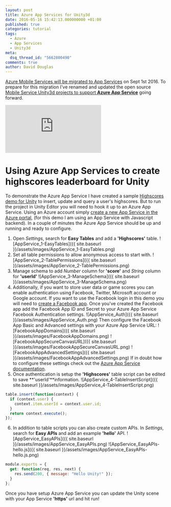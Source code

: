 ```yaml
---
layout: post
title: Azure App Services for Unity3d
date: 2016-05-16 15:42:13.000000000 +01:00
published: true
categories: tutorial
tags:
  - Azure
  - App Services
  - Unity3d
meta:
  dsq_thread_id: "5662800490"
comments: true
author: David Douglas
---
```


[Azure Mobile Services will be migrated to App Services](https://azure.microsoft.com/en-us/blog/transition-of-azure-mobile-services/) on Sept 1st 2016. To prepare for this migration I've renamed and updated the open source [Mobile Service Unity3d projects to support **Azure App Service**](https://github.com/Unity3dAzure/AppServices) going forward.

<div class="video"><iframe src="https://www.youtube.com/embed/R8adpelztJA?ecver=2" frameborder="0" allowfullscreen></iframe></div>

# Using Azure App Services to create highscores leaderboard for Unity

To demonstrate the Azure App Service I have created a sample [Highscores demo for Unity](https://github.com/Unity3dAzure/AppServicesDemo) to insert, update and query a user's highscores. But to run the project in Unity Editor you will need to hook it up to an Azure App Service. Using an Azure account simply [create a new App Service in the Azure portal](https://portal.azure.com/), (for this demo I am using an App Service with Javascript backend). In a couple of minutes the Azure App Service should be up and running and ready to configure.

1. Open _Settings_, search for **Easy Tables** and add a **'Highscores'** table.
   ![AppService_1-EasyTables]({{ site.baseurl }}/assets/images/AppService_1-EasyTables.png)
2. Set all table permissions to allow anonymous access to start with.
   ![AppService_2-TablePermissions]({{ site.baseurl }}/assets/images/AppService_2-TablePermissions.png)
3. Manage schema to add _Number_ column for **'score'** and _String_ column for **'userId'**
   ![AppService_3-ManageSchema]({{ site.baseurl }}/assets/images/AppService_3-ManageSchema.png)
4. Additionally, if you want to store user data or game scores you can enable authentication using Facebook, Twitter, Microsoft account or Google account. If you want to use the Facebook login in this demo you will need to [create a Facebook app](https://developers.facebook.com/docs/apps/register#create-app). Once you've created the Facebook app add the Facebook App ID and Secret to your Azure App Service Facebook Authentication settings.
   ![AppService_Auth]({{ site.baseurl }}/assets/images/AppService_Auth.png)
   Then configure the Facebook App Basic and Advanced settings with your Azure App Service URL:
   ![FacebookAppDomains]({{ site.baseurl }}/assets/images/FacebookAppDomains.png)
   ![FacebookAppSecureCanvasURL]({{ site.baseurl }}/assets/images/FacebookAppSecureCanvasURL.png)
   ![FacebookAppAdvancedSettings]({{ site.baseurl }}/assets/images/FacebookAppAdvancedSettings.png)
   If in doubt how to configure these settings check out the [Azure App Service documentation](https://azure.microsoft.com/en-gb/documentation/articles/app-service-mobile-how-to-configure-facebook-authentication/).
5. Once authentication is setup the **'Highscores'** table script can be edited to save **'userId'**information.
   ![AppService_4-TableInsertScript]({{ site.baseurl }}/assets/images/AppService_4-TableInsertScript.png)

```js
table.insert(function(context) {
  if (context.user) {
    context.item.userId = context.user.id;
  }
  return context.execute();
});
```

6. In addition to table scripts you can also create custom APIs. In _Settings_, search for **Easy APIs** and add an example **'hello'** API.
   ![AppService_EasyAPIs]({{ site.baseurl }}/assets/images/AppService_EasyAPIs.png)
   ![AppService_EasyAPIs-hello.js]({{ site.baseurl }}/assets/images/AppService_EasyAPIs-hello.js.png)

```js
module.exports = {
  get: function(req, res, next) {
    res.send(200, { message: "Hello Unity!" });
  }
};
```

Once you have setup Azure App Service you can update the Unity scene with your App Service **'https'** url and hit run!
